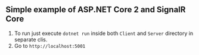 ## Simple example of ASP.NET Core 2 and SignalR Core

1. To run just execute `dotnet run` inside both `Client` and `Server` directory in separate clis.
2. Go to `http://localhost:5001`